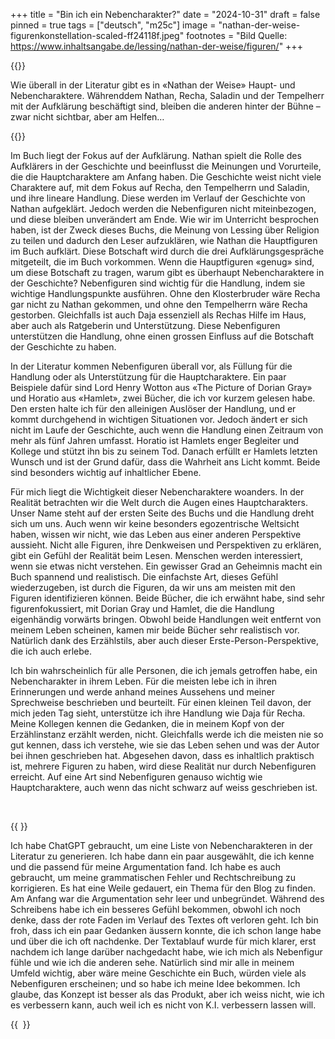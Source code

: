 +++
title = "Bin ich ein Nebencharakter?"
date = "2024-10-31"
draft = false
pinned = true
tags = ["deutsch", "m25c"]
image = "nathan-der-weise-figurenkonstellation-scaled-ff24118f.jpeg"
footnotes = "Bild Quelle: https://www.inhaltsangabe.de/lessing/nathan-der-weise/figuren/"
+++


{{<lead>}}

Wie überall in der Literatur gibt es in «Nathan der Weise» Haupt- und Nebencharaktere. Währenddem Nathan, Recha, Saladin und der Tempelherr mit der Aufklärung beschäftigt sind, bleiben die anderen hinter der Bühne – zwar nicht sichtbar, aber am Helfen…

{{</lead>}}

Im Buch liegt der Fokus auf der Aufklärung. Nathan spielt die Rolle des Aufklärers in der Geschichte und beeinflusst die Meinungen und Vorurteile, die die Hauptcharaktere am Anfang haben. Die Geschichte weist nicht viele Charaktere auf, mit dem Fokus auf Recha, den Tempelherrn und Saladin, und ihre lineare Handlung. Diese werden im Verlauf der Geschichte von Nathan aufgeklärt. Jedoch werden die Nebenfiguren nicht miteinbezogen, und diese bleiben unverändert am Ende. Wie wir im Unterricht besprochen haben, ist der Zweck dieses Buchs, die Meinung von Lessing über Religion zu teilen und dadurch den Leser aufzuklären, wie Nathan die Hauptfiguren im Buch aufklärt. Diese Botschaft wird durch die drei Aufklärungsgespräche mitgeteilt, die im Buch vorkommen. Wenn die Hauptfiguren «genug» sind, um diese Botschaft zu tragen, warum gibt es überhaupt Nebencharaktere in der Geschichte? Nebenfiguren sind wichtig für die Handlung, indem sie wichtige Handlungspunkte ausführen. Ohne den Klosterbruder wäre Recha gar nicht zu Nathan gekommen, und ohne den Tempelherrn wäre Recha gestorben. Gleichfalls ist auch Daja essenziell als Rechas Hilfe im Haus, aber auch als Ratgeberin und Unterstützung. Diese Nebenfiguren unterstützen die Handlung, ohne einen grossen Einfluss auf die Botschaft der Geschichte zu haben.

In der Literatur kommen Nebenfiguren überall vor, als Füllung für die Handlung oder als Unterstützung für die Hauptcharaktere. Ein paar Beispiele dafür sind Lord Henry Wotton aus «The Picture of Dorian Gray» und Horatio aus «Hamlet», zwei Bücher, die ich vor kurzem gelesen habe. Den ersten halte ich für den alleinigen Auslöser der Handlung, und er kommt durchgehend in wichtigen Situationen vor. Jedoch ändert er sich nicht im Laufe der Geschichte, auch wenn die Handlung einen Zeitraum von mehr als fünf Jahren umfasst. Horatio ist Hamlets enger Begleiter und Kollege und stützt ihn bis zu seinem Tod. Danach erfüllt er Hamlets letzten Wunsch und ist der Grund dafür, dass die Wahrheit ans Licht kommt. Beide sind besonders wichtig auf inhaltlicher Ebene.

Für mich liegt die Wichtigkeit dieser Nebencharaktere woanders. In der Realität betrachten wir die Welt durch die Augen eines Hauptcharakters. Unser Name steht auf der ersten Seite des Buchs und die Handlung dreht sich um uns. Auch wenn wir keine besonders egozentrische Weltsicht haben, wissen wir nicht, wie das Leben aus einer anderen Perspektive aussieht. Nicht alle Figuren, ihre Denkweisen und Perspektiven zu erklären, gibt ein Gefühl der Realität beim Lesen. Menschen werden interessiert, wenn sie etwas nicht verstehen. Ein gewisser Grad an Geheimnis macht ein Buch spannend und realistisch. Die einfachste Art, dieses Gefühl wiederzugeben, ist durch die Figuren, da wir uns am meisten mit den Figuren identifizieren können. Beide Bücher, die ich erwähnt habe, sind sehr figurenfokussiert, mit Dorian Gray und Hamlet, die die Handlung eigenhändig vorwärts bringen. Obwohl beide Handlungen weit entfernt von meinem Leben scheinen, kamen mir beide Bücher sehr realistisch vor. Natürlich dank des Erzählstils, aber auch dieser Erste-Person-Perspektive, die ich auch erlebe.

Ich bin wahrscheinlich für alle Personen, die ich jemals getroffen habe, ein Nebencharakter in ihrem Leben. Für die meisten lebe ich in ihren Erinnerungen und werde anhand meines Aussehens und meiner Sprechweise beschrieben und beurteilt. Für einen kleinen Teil davon, der mich jeden Tag sieht, unterstütze ich ihre Handlung wie Daja für Recha. Meine Kollegen kennen die Gedanken, die in meinem Kopf von der Erzählinstanz erzählt werden, nicht. Gleichfalls werde ich die meisten nie so gut kennen, dass ich verstehe, wie sie das Leben sehen und was der Autor bei ihnen geschrieben hat. Abgesehen davon, dass es inhaltlich praktisch ist, mehrere Figuren zu haben, wird diese Realität nur durch Nebenfiguren erreicht. Auf eine Art sind Nebenfiguren genauso wichtig wie Hauptcharaktere, auch wenn das nicht schwarz auf weiss geschrieben ist.

 

{{<box title="asd"> }} 

Ich habe ChatGPT gebraucht, um eine Liste von Nebencharakteren in der Literatur zu generieren. Ich habe dann ein paar ausgewählt, die ich kenne und die passend für meine Argumentation fand. Ich habe es auch gebraucht, um meine grammatischen Fehler und Rechtschreibung zu korrigieren. Es hat eine Weile gedauert, ein Thema für den Blog zu finden. Am Anfang war die Argumentation sehr leer und unbegründet. Während des Schreibens habe ich ein besseres Gefühl bekommen, obwohl ich noch denke, dass der rote Faden im Verlauf des Textes oft verloren geht. Ich bin froh, dass ich ein paar Gedanken äussern konnte, die ich schon lange habe und über die ich oft nachdenke. Der Textablauf wurde für mich klarer, erst nachdem ich lange darüber nachgedacht habe, wie ich mich als Nebenfigur fühle und wie ich die anderen sehe. Natürlich sind mir alle in meinem Umfeld wichtig, aber wäre meine Geschichte ein Buch, würden viele als Nebenfiguren erscheinen; und so habe ich meine Idee bekommen. Ich glaube, das Konzept ist besser als das Produkt, aber ich weiss nicht, wie ich es verbessern kann, auch weil ich es nicht von K.I. verbessern lassen will.

 {{ </box> }}